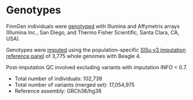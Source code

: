 # Genotypes

FinnGen individuals were [genotyped](./) with Illumina and Affymetrix arrays \(Illumina Inc., San Diego, and Thermo Fisher Scientific, Santa Clara, CA, USA\). 

Genotypes were [imputed](genotype-imputation.md) using the population-specific [SISu v3 imputation reference panel](./) of 3,775 whole genomes with Beagle 4. 

Post-imputation QC involved excluding variants with imputation INFO &lt; 0.7.

* Total number of individuals: 102,739
* Total number of variants \(merged set\): 17,054,975
* Reference assembly: GRCh38/hg38

